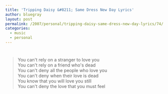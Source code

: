 ```yaml
---
title: 'Tripping Daisy &#8211; Same Dress New Day Lyrics'
author: bluegray
layout: post
permalink: /2007/personal/tripping-daisy-same-dress-new-day-lyrics/74/
categories:
  - music
  - personal
---
```

# 

>You can't rely on a stranger to love you  
>You can't rely on a friend who's dead  
>You can't deny all the people who love you  
>You can't deny when their love is dead  
>You know that you will love you still  
>You can't deny the love that you must feel